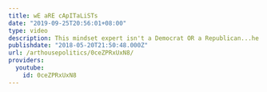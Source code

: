 ```yaml
---
title: wE aRE cApITaLiSTs
date: "2019-09-25T20:56:01+08:00"
type: video
description: This mindset expert isn't a Democrat OR a Republican...he's a ~~capitalist~~
publishdate: "2018-05-20T21:50:48.000Z"
url: /arthousepolitics/0ceZPRxUxN8/
providers:
  youtube:
    id: 0ceZPRxUxN8
---
```

